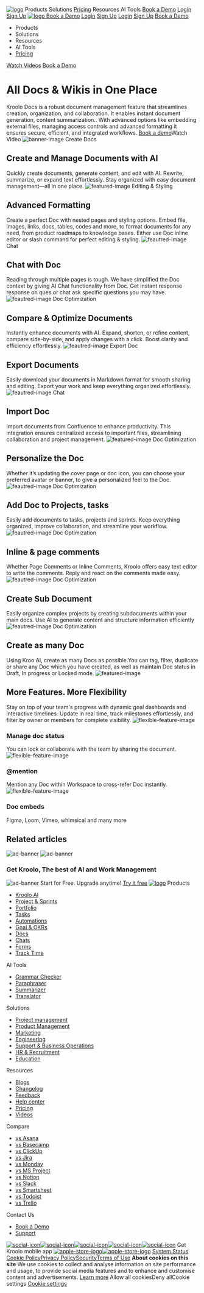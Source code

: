 [![logo](https://kroolo.com/_next/static/media/logo.17192f99.svg)](https://kroolo.com/)
Products
Solutions
[Pricing](https://kroolo.com/pricing)
Resources
AI Tools
[Book a Demo](https://kroolo.com/book-demo)
[Login](https://app.kroolo.com/signin)
[Sign Up](https://app.kroolo.com/signup)
[ ![logo](https://kroolo.com/_next/static/media/logo.17192f99.svg) ](https://kroolo.com/)
[Book a Demo](https://kroolo.com/book-demo)
[Login](https://app.kroolo.com/signin)
[Sign Up](https://app.kroolo.com/signup)
[Login](https://app.kroolo.com/signin)
[Sign Up](https://app.kroolo.com/signup)
[Book a Demo](https://kroolo.com/book-demo)
  * Products
  * Solutions
  * Resources
  * AI Tools
  * [Pricing](https://kroolo.com/pricing)


[Watch Videos](https://kroolo.com/videos)
[Book a Demo](https://kroolo.com/book-demo)
# All Docs & Wikis in One Place
Kroolo Docs is a robust document management feature that streamlines creation, organization, and collaboration. It enables instant document generation, content summarization.. With advanced options like embedding external files, managing access controls and advanced formatting it ensures secure, efficient, and integrated workflows.
[Book a demo](https://kroolo.com/book-demo)Watch Video
![banner-image](https://kroolo.com/_next/image?url=%2F_next%2Fstatic%2Fmedia%2Fdocs.6b661478.gif&w=3840&q=75)
Create Docs
## Create and Manage Documents with AI
Quickly create documents, generate content, and edit with AI. Rewrite, summarize, or expand text effortlessly. Stay organized with easy document management—all in one place.
![featured-image](https://kroolo.com/_next/static/media/manage-docs.3cfe27b5.svg)
Editing & Styling
## Advanced Formatting
Create a perfect Doc with nested pages and styling options. Embed file, images, links, docs, tables, codes and more, to format documents for any need, from product roadmaps to knowledge bases. Either use Doc inline editor or slash command for perfect editing & styling.
![feautred-image](https://kroolo.com/_next/static/media/1.873ad622.svg)
Chat
## Chat with Doc
Reading through multiple pages is tough. We have simplified the Doc context by giving AI Chat functionality from Doc. Get instant response response on ques or chat ask specific questions you may have.
![feautred-image](https://kroolo.com/_next/static/media/2.f12c9674.svg)
Doc Optimization
## Compare & Optimize Documents
Instantly enhance documents with AI. Expand, shorten, or refine content, compare side-by-side, and apply changes with a click. Boost clarity and efficiency effortlessly.
![feautred-image](https://kroolo.com/_next/static/media/3.21895e89.svg)
Export Doc
## Export Documents
Easily download your documents in Markdown format for smooth sharing and editing. Export your work and keep everything organized effortlessly.
![feautred-image](https://kroolo.com/_next/static/media/4.8900f0f2.svg)
Chat
## Import Doc
Import documents from Confluence to enhance productivity. This integration ensures centralized access to important files, streamlining collaboration and project management.
![featured-image](https://kroolo.com/_next/static/media/import-doc.9a84cd43.svg)
Doc Optimization
## Personalize the Doc
Whether it’s updating the cover page or doc icon, you can choose your preferred avatar or banner, to give a personalized feel to the Doc.
![feautred-image](https://kroolo.com/_next/static/media/5.b7c6d0e6.svg)
Doc Optimization
## Add Doc to Projects, tasks
Easily add documents to tasks, projects and sprints. Keep everything organized, improve collaboration, and streamline your workflow.
![feautred-image](https://kroolo.com/_next/static/media/6.53519e79.svg)
Doc Optimization
## Inline & page comments
Whether Page Comments or Inline Comments, Kroolo offers easy text editor to write the comments. Reply and react on the comments made easy.
![feautred-image](https://kroolo.com/_next/static/media/7.b66cd0f5.svg)
Doc Optimization
## Create Sub Document
Easily organize complex projects by creating subdocuments within your main docs. Use AI to generate content and structure information efficiently
![feautred-image](https://kroolo.com/_next/static/media/8.9f4967c4.svg)
Doc Optimization
## Create as many Doc
Using Kroo AI, create as many Docs as possible.You can tag, filter, duplicate or share any Doc which you have created, as well as maintain Doc status in Draft, In progress or Locked mode.
![featured-image](https://kroolo.com/_next/static/media/many-doc.600cbd9b.svg)
## More Features. More Flexibility
Stay on top of your team's progress with dynamic goal dashboards and interactive timelines. Update in real time, track milestones effortlessly, and filter by owner or members for complete visibility.
![flexible-feature-image](https://kroolo.com/_next/static/media/1.10393d6e.svg)
### Manage doc status
You can lock or collaborate with the team by sharing the document.
![flexible-feature-image](https://kroolo.com/_next/static/media/2.db2d56f0.svg)
### @mention
Mention any Doc within Workspace to cross-refer Doc instantly.
![flexible-feature-image](https://kroolo.com/_next/static/media/3.f50963d6.svg)
### Doc embeds
Figma, Loom, Vimeo, whimsical and many more
## Related articles
![ad-banner](https://kroolo.com/_next/static/media/bg-advertisement.a29af97d.svg)
![ad-banner](https://kroolo.com/_next/static/media/ad-logo.953d9558.svg)
### Get Kroolo, The best of AI and Work Management
![ad-banner](https://kroolo.com/_next/static/media/star.35dba63e.svg)
Start for Free. Upgrade anytime!
[Try it free](https://app.kroolo.com/signup)
[![logo](https://kroolo.com/_next/static/media/logo.17192f99.svg)](https://kroolo.com/)
Products
  * [Kroolo AI](https://kroolo.com/features/ai)
  * [Project & Sprints](https://kroolo.com/features/projects)
  * [Portfolio](https://kroolo.com/features/portfolio)
  * [Tasks](https://kroolo.com/features/tasks)
  * [Automations](https://kroolo.com/features/automations)
  * [Goal & OKRs](https://kroolo.com/features/goals)
  * [Docs](https://kroolo.com/features/docs)
  * [Chats](https://kroolo.com/features/chats)
  * [Forms](https://kroolo.com/features/forms)
  * [Track Time](https://kroolo.com/features/track-time)


AI Tools
  * [Grammar Checker](https://kroolo.com/ai-tools/grammar-checker)
  * [Paraphraser](https://kroolo.com/ai-tools/paraphraser)
  * [Summarizer](https://kroolo.com/ai-tools/summarizer)
  * [Translator](https://kroolo.com/ai-tools/translator)


Solutions
  * [Project management](https://kroolo.com/solutions/project-management)
  * [Product Management](https://kroolo.com/solutions/product-management)
  * [Marketing](https://kroolo.com/solutions/marketing)
  * [Engineering](https://kroolo.com/solutions/engineering)
  * [Support & Business Operations](https://kroolo.com/solutions/business-operations)
  * [HR & Recruitment](https://kroolo.com/solutions/hr-recruitment)
  * [Education](https://kroolo.com/solutions/k12-education)


Resources
  * [Blogs](https://kroolo.com/blog)
  * [Changelog](https://kroolo.featurebase.app/changelog)
  * [Feedback](https://kroolo.featurebase.app)
  * [Help center](https://help.kroolo.com/)
  * [Pricing](https://kroolo.com/pricing)
  * [Videos](https://kroolo.com/videos)


Compare
  * [vs Asana](https://kroolo.com/compare/kroolo-vs-asana)
  * [vs Basecamp](https://kroolo.com/compare/kroolo-vs-basecamp)
  * [vs ClickUp](https://kroolo.com/compare/kroolo-vs-clickup)
  * [vs Jira](https://kroolo.com/compare/kroolo-vs-jira)
  * [vs Monday](https://kroolo.com/compare/kroolo-vs-monday)
  * [vs MS Project](https://kroolo.com/compare/kroolo-vs-microsoft-project)
  * [vs Notion](https://kroolo.com/compare/kroolo-vs-notion)
  * [vs Slack](https://kroolo.com/compare/kroolo-vs-slack)
  * [vs Smartsheet](https://kroolo.com/compare/kroolo-vs-smartsheet)
  * [vs Todoist](https://kroolo.com/compare/kroolo-vs-todoist)
  * [vs Trello](https://kroolo.com/compare/kroolo-vs-trello)


Contact Us
  * [Book a Demo](https://kroolo.com/book-demo)
  * [Support](https://kroolo.com/contact-support)


[![social-icon](https://kroolo.com/_next/static/media/LinkedinIC.649b6cf5.svg)](https://www.linkedin.com/company/getkroolo/)[![social-icon](https://kroolo.com/_next/static/media/FacebbokIC.4b12489e.svg)](https://www.facebook.com/people/Kroolo/61553808299270/)[![social-icon](https://kroolo.com/_next/static/media/InstaGramIc.a0617909.svg)](https://www.instagram.com/getkroolo)[![social-icon](https://kroolo.com/_next/static/media/TweeterIc.8613d45d.svg)](https://www.twitter.com/getkroolo)[![social-icon](https://kroolo.com/_next/static/media/YoutubeIC.b846fe90.svg)](https://youtube.com/@getkroolo?si=z2hD5yQsZ7h6jhdw)
Get Kroolo mobile app
[![apple-store-logo](https://kroolo.com/_next/static/media/apple-store.6f836c45.svg)](https://apps.apple.com/in/app/kroolo/id6740263578)[![apple-store-logo](https://kroolo.com/_next/static/media/play-store.4092579a.svg)](https://play.google.com/store/apps/details?id=com.kroolo.app)
[ System Status ](https://kroolo.statuspage.io/)
[Cookie Policy](https://kroolo.com/legal/cookie-policy)[Privacy Policy](https://kroolo.com/legal/privacy-policy)[Security](https://kroolo.com/legal/security)[Terms of Use](https://kroolo.com/legal/terms-of-use)
**About cookies on this site**
We use cookies to collect and analyse information on site performance and usage, to provide social media features and to enhance and customise content and advertisements.
[Learn more](https://kroolo.com/legal/cookie-policy)
Allow all cookiesDeny allCookie settings
[Cookie settings](https://kroolo.com/features/docs)
